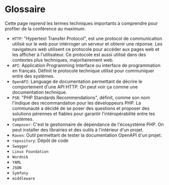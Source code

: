 # Glossaire

Cette page reprend les termes techniques importants à comprendre pour profiter
de la conférence au maximum.

* `HTTP`: "Hypertext Transfer Protocol", est une protocol de communication
  utilisé sur le web pour intérroger un serveur et obtenir une réponse. Les
  navigateurs web utilisent ce protocole pour accéder aux pages web et les
  afficher à l'utilisateur.
  Ce protocole est aussi utilisé dans des contextes plus techniques,
  majoritairement web.
* `API`: Application Programming Interface ou interface de programmation en
  français. Définit le protocole technique utilisé pour communiquer entre des
  systèmes.
* `OpenAPI`: Language de documentation permettant de décrire le comportement
  d'une API HTTP. On peut voir ça comme une documentation technique.
* `PSR`: "PHP Standards Recommendations", définit, comme son nom l'indique des
  recommandation pour les développeurs PHP. La communauté a décidé de se poser
  des questions et proposer des solutions pérennes et fiables pour garantir
  l'intéropérabilité entre les systèmes.
* `Composer`: C'est le gestionnaire de dépendance de l'écosystème PHP. On peut
  installer des librairies et des outils à l'intérieur d'un projet.
* `Raven`: Outil permettant de tester la documentation OpenAPI d'un projet.
* `repository`: Dépôt de code
* `Swagger`
* `Linux Foundation`
* `Wordnik`
* `YAML`
* `JSON`
* `Symfony`
* `middleware`
